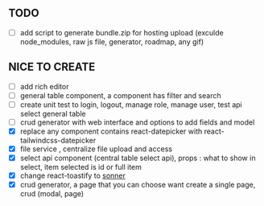 ## TODO

-   [ ] add script to generate bundle.zip for hosting upload (exculde node_modules, raw js file, generator, roadmap, any gif)

## NICE TO CREATE

-   [ ] add rich editor
-   [ ] general table component, a component has filter and search
-   [ ] create unit test to login, logout, manage role, manage user, test api select general table
-   [ ] crud generator with web interface and options to add fields and model
-   [x] replace any component contains react-datepicker with react-tailwindcss-datepicker
-   [x] file service , centralize file upload and access
-   [x] select api component (central table select api), props : what to show in select, item selected is id or full item
-   [x] change react-toastify to [sonner](https://github.com/emilkowalski/sonner)
-   [x] crud generator, a page that you can choose want create a single page, crud (modal, page)

